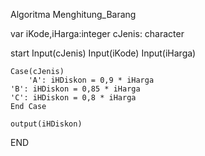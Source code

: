 Algoritma Menghitung_Barang

var
iKode,iHarga:integer
cJenis: character

start
    Input(cJenis)
    Input(iKode)
    Input(iHarga)

    Case(cJenis)
    	'A': iHDiskon = 0,9 * iHarga
	'B': iHDiskon = 0,85 * iHarga
  	'C': iHDiskon = 0,8 * iHarga
    End Case

    output(iHDiskon)
END    

